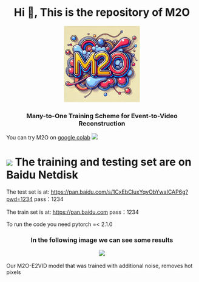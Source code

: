 <h1 align="center">Hi 👋, This is the repository of M2O </h1>


<p align="center">
<img src="https://github.com/RodrigoGantier/M2O/blob/main/imgs/M2O%20logo.png" height="200" />
</p>

<h3 align="center">Many-to-One Training Scheme for Event-to-Video Reconstruction</h3>

You can try M2O on [google colab](https://colab.research.google.com/drive/1_a7sUYXiC94thhQ0fXRL1UvhddLt9Fje#scrollTo=aHITjhQP2HkC) 
[<img src="https://img.shields.io/badge/-colab-05122A?style=flat&logo=googlecolab"/>](https://colab.research.google.com/drive/1y3S9V3smWDdXoCqh_7dRofaONx0TS79E?usp=sharing)


# <img src="https://www.bestundertaking.net:81/images/videoLogo.gif" width ="25"> <b>The training and testing set are on Baidu Netdisk</b> 

The test set is at:
https://pan.baidu.com/s/1CxEbCluxYqvObYwaICAP6g?pwd=1234 
pass：1234


The train set is at:
https://pan.baidu.com
pass：1234

To run the code you need pytorch =< 2.1.0 

<h3 align="center">In the following image we can see some results</h3>


<p align="center">
<img src="https://github.com/RodrigoGantier/M2O/blob/main/imgs/hot_pixel.gif" height="200" />
</p>


Our M2O-E2VID model that was trained with additional noise, removes hot pixels

